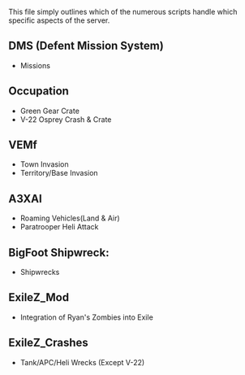 This file simply outlines which of the numerous scripts handle which specific aspects of the server.

## DMS (Defent Mission System)
* Missions
## Occupation
* Green Gear Crate
* V-22 Osprey Crash & Crate
## VEMf
* Town Invasion
* Territory/Base Invasion
## A3XAI
* Roaming Vehicles(Land & Air)
* Paratrooper Heli Attack
## BigFoot Shipwreck:
* Shipwrecks
## ExileZ_Mod
* Integration of Ryan's Zombies into Exile
## ExileZ_Crashes
* Tank/APC/Heli Wrecks (Except V-22)
